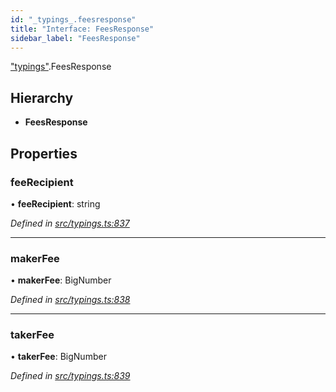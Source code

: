 ```yaml
---
id: "_typings_.feesresponse"
title: "Interface: FeesResponse"
sidebar_label: "FeesResponse"
---
```


["typings"](../modules/_typings_.md).FeesResponse

## Hierarchy

* **FeesResponse**

## Properties

### feeRecipient

•  **feeRecipient**: string

*Defined in [src/typings.ts:837](https://github.com/trustlines-protocol/clientlib/blob/4830efe/src/typings.ts#L837)*

___

### makerFee

•  **makerFee**: BigNumber

*Defined in [src/typings.ts:838](https://github.com/trustlines-protocol/clientlib/blob/4830efe/src/typings.ts#L838)*

___

### takerFee

•  **takerFee**: BigNumber

*Defined in [src/typings.ts:839](https://github.com/trustlines-protocol/clientlib/blob/4830efe/src/typings.ts#L839)*
